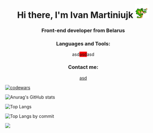 <h1 align="center">Hi there, I'm Ivan Martiniujk <img src="assets/lizzard_hello.webp" alt='hello' width="45"/></h1>
<h3 align="center">Front-end developer from Belarus</h3>

<h3 style="text-align: center">Languages and Tools:</h3>
<div style="display: flex; justify-content: center">
  <div style="background: white">asd</div>
  <div style="background: red">asd</div>
  <div style="background: white">asd</div>
</div>

<h3 style="text-align: center">Contact me:</h3>
<div style="display: flex; justify-content: center">
  <a href="https://t.me/szczuczynszczyna">asd</a>
</div>

<div style="display: grid; grid-template-columns: 1fr 1fr">
  
</div>

[![codewars](https://www.codewars.com/users/GoodValts/badges/small)](https://www.codewars.com/users/GoodValts)

![Anurag's GitHub stats](https://github-readme-stats.vercel.app/api?username=GoodValts&hide_title=true&hide=stars,issues&show_icons=true&rank_icon=percentile)

![Top Langs](https://github-readme-stats.vercel.app/api/top-langs/?method=commits&username=GoodValts&layout=compact)

![Top Langs by commit](http://github-profile-summary-cards.vercel.app/api/cards/most-commit-language?username=goodvalts&theme=default)

![](https://komarev.com/ghpvc/?username=GoodValts)

<!--
**GoodValts/GoodValts** is a ✨ _special_ ✨ repository because its `README.md` (this file) appears on your GitHub profile.

Here are some ideas to get you started:

- 🔭 I’m currently working on ...
- 🌱 I’m currently learning NodeJS
- 👯 I’m looking to collaborate on ...
- 🤔 I’m looking for help with ...
- 💬 Ask me about loops
- 📫 How to reach me: click here
- 😄 Pronouns: ...
- ⚡ Fun fact: ...
  -->
